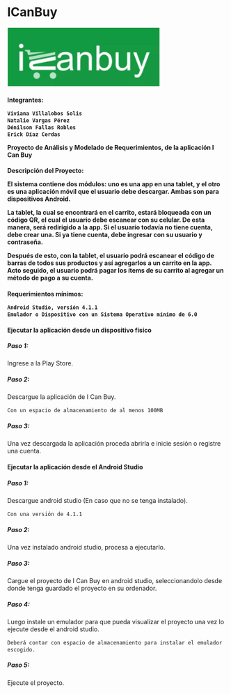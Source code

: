 # ICanBuy

<img src="logo.png" width="350" alt="accessibility text">

<h4>Integrantes: 
    
    Viviana Villalobos Solis
    Natalie Vargas Pérez
    Dénilson Fallas Robles
    Erick Díaz Cerdas
   
Proyecto de Análisis y Modelado de Requerimientos, de la aplicación I Can Buy

<h4>Descripción del Proyecto:

El sistema contiene dos módulos: uno es una app en una tablet, y el otro es una aplicación móvil que el usuario debe descargar. Ambas son para dispositivos Android.

La tablet, la cual se encontrará en el carrito, estará bloqueada con un código QR, el cual el usuario debe escanear con su celular. De esta manera, será redirigido a la app. Si el usuario todavía no tiene cuenta, debe crear una. Si ya tiene cuenta, debe ingresar con su usuario y contraseña.  

Después de esto, con la tablet, el usuario podrá escanear el código de barras de todos sus productos y así agregarlos a un carrito en la app. Acto seguido, el usuario podrá pagar los ítems de su carrito al agregar un método de pago a su cuenta.



<h4>Requerimientos mínimos:

    Android Studio, versión 4.1.1
    Emulador o Dispositivo con un Sistema Operativo mínimo de 6.0
    

<h4>Ejecutar la aplicación desde un dispositivo fisico
<h5> Paso 1:</h5>Ingrese a la Play Store.
<h5> Paso 2:</h5>Descargue la aplicación de I Can Buy.
    
    Con un espacio de almacenamiento de al menos 100MB
    
<h5> Paso 3:</h5>Una vez descargada la aplicación proceda abrirla e inicie sesión o registre una cuenta.

<h4>Ejecutar la aplicación desde el Android Studio
<h5> Paso 1:</h5>Descargue android studio (En caso que no se tenga instalado).
    
    Con una versión de 4.1.1
<h5> Paso 2:</h5>Una vez instalado android studio, procesa a ejecutarlo.

<h5> Paso 3:</h5>Cargue el proyecto de I Can Buy en android studio, seleccionandolo desde donde tenga guardado el proyecto en su ordenador.

<h5> Paso 4:</h5>Luego instale un emulador para que pueda visualizar el proyecto una vez lo ejecute desde el android studio.

    Deberá contar con espacio de almacenamiento para instalar el emulador escogido.
    
 <h5> Paso 5:</h5>Ejecute el proyecto.
    


